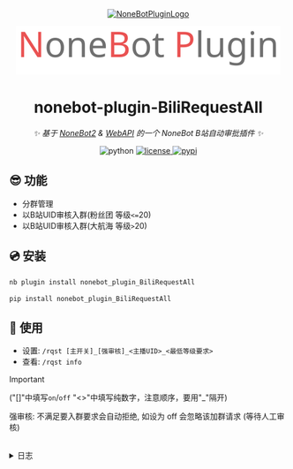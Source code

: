 <div align="center">

<a href="https://v2.nonebot.dev/store">
  <img src="https://raw.githubusercontent.com/A-kirami/nonebot-plugin-template/resources/nbp_logo.png" width="180" height="180" alt="NoneBotPluginLogo">
</a>

<p>
  <img src="https://raw.githubusercontent.com/lgc-NB2Dev/readme/main/template/plugin.svg" alt="NoneBotPluginText">
</p>

# nonebot-plugin-BiliRequestAll

_✨ 基于 [NoneBot2](https://github.com/nonebot/nonebot2) & [WebAPI](https://api-dev.shadow403.cn/) 的一个 NoneBot B站自动审批插件 ✨_

<img src="https://img.shields.io/badge/python-3.10+-blue.svg" alt="python">
<a href="./LICENSE">
  <img src="https://img.shields.io/github/license/shadow403/nonebot_plugin_BiliRequestAll.svg" alt="license">
</a>
<a href="https://pypi.python.org/pypi/nonebot_plugin_BiliRequestAll">
  <img src="https://img.shields.io/pypi/v/nonebot_plugin_BiliRequestAll.svg" alt="pypi">
</a>

</div>

## 😎 功能
- 分群管理
- 以B站UID审核入群(粉丝团 等级`<=`20)
- 以B站UID审核入群(大航海 等级`>`20)

## 💿 安装

```
nb plugin install nonebot_plugin_BiliRequestAll
```
```
pip install nonebot_plugin_BiliRequestAll
```

## 🍴 使用

- 设置: `/rqst [主开关]_[强审核]_<主播UID>_<最低等级要求>`
- 查看: `/rqst info`

> [!IMPORTANT]
> ("[]"中填写`on`/`off` "<>"中填写纯数字，注意顺序，要用"_"隔开)
>
> 强审核: 不满足要入群要求会自动拒绝, 如设为 off 会忽略该加群请求 (等待人工审核)

<br>

<details>
<summary> 日志 </summary>

- `V0.1.0` 发布此插件
- `V0.2.0` 更新插件数据结构，新增大航海入群功能
- `V0.2.1` json加载问题 [#6](https://github.com/Shadow403/nonebot_plugin_BiliRequestAll/issues/6), 修复粉丝牌审核模块
- `v0.2.5` 重写该插件
- `v0.2.6` 更新查看审批信息功能
- `v0.2.7` 更新API模块
- `v0.2.8` 修复不满足入群条件时返回信息不全报错
- `v0.3.0` 重写该插件
- `v0.3.1` 修改插件名
- `v0.3.2` 修改插件名 | 移除依赖 `pydantic`
